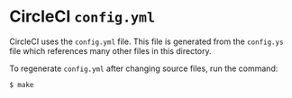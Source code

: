 # CircleCI `config.yml`

CircleCI uses the `config.yml` file.
This file is generated from the `config.ys` file which references many other
files in this directory.

To regenerate `config.yml` after changing source files, run the command:

```
$ make
```
